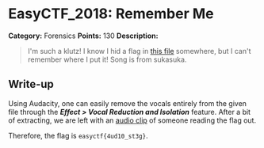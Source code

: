 # EasyCTF_2018: Remember Me

**Category:** Forensics
**Points:** 130
**Description:**

>I'm such a klutz! I know I hid a flag in [this file](scarboroughfair.mp3) somewhere, but I can't remember where I put it!
Song is from sukasuka.

## Write-up
Using Audacity, one can easily remove the vocals entirely from the given file through the **_Effect > Vocal Reduction and Isolation_** feature. After a bit of extracting, we are left with an [audio clip](scarboroughfair_solved.wav) of someone reading the flag out.

Therefore, the flag is `easyctf{4ud10_st3g}`.
